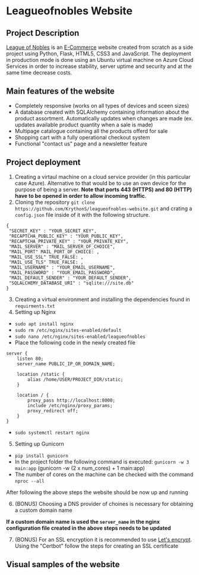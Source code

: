 # Leagueofnobles Website

## Project Description
[League of Nobles](https://www.leagueofnobles.com/) is an [E-Commerce](https://en.wikipedia.org/wiki/E-commerce) website created from scratch as a side project using Python, Flask, HTML5, CSS3 and JavaScript. The deployment in production mode is done using an Ubuntu virtual machine on Azure Cloud Services in order to increase stability, server uptime and security and at the same time decrease costs.

## Main features of the website

- Completely responsive (works on all types of devices and sceen sizes)
- A database created with SQLAlchemy containing information about the product assortment. Automatically updates when changes are made (ex. updates available product quantity when a sale is made)
- Multipage catalogue containing all the products offerd for sale
- Shopping cart with a fully operational checkout system
- Functional "contact us" page and a newsletter feature

## Project deployment

1. Creating a virtaul machine on a cloud service provider (in this particular case Azure). Alternative to that would be to use an own device for the purpose of being a server. **Note that ports 443 (HTTPS) and 80 (HTTP) have to be opened in order to allow incoming traffic**.
2. Cloning the repository `git clone https://github.com/KrythonS/leagueofnobles-website.git` and crating a `config.json` file inside of it with the following structure.

```
{
 "SECRET_KEY" : "YOUR_SECRET_KEY",
 "RECAPTCHA_PUBLIC_KEY" : "YOUR_PUBLIC_KEY",
 "RECAPTCHA_PRIVATE_KEY" : "YOUR_PRIVATE_KEY",
 "MAIL_SERVER" : "MAIL_SERVER_OF_CHOICE",
 "MAIL_PORT" MAIL_PORT_OF_CHOICE: ,
 "MAIL_USE_SSL" TRUE_FALSE: ,
 "MAIL_USE_TLS" TRUE_FALSE: ,
 "MAIL_USERNAME" : "YOUR_EMAIL_USERNAME",
 "MAIL_PASSWORD" : "YOUR_EMAIL_PASSWORD",
 "MAIL_DEFAULT_SENDER" : "YOUR_DEFAULT_SENDER",
 "SQLALCHEMY_DATABASE_URI" : "sqlite:///site.db"
}
```

3. Creating a virtual environment and installing the dependencies found in `requirments.txt`
4. Setting up Nginx
  - `sudo apt install nginx`
  - `sudo rm /etc/nginx/sites-enabled/default`
  - `sudo nano /etc/nginx/sites-enabled/leagueofnobles`
  - Place the following code in the newly created file

```
server {
    listen 80;
    server_name PUBLIC_IP_OR_DOMAIN_NAME;

    location /static {
        alias /home/USER/PROJECT_DIR/static;
    }

    location / {
        proxy_pass http://localhost:8000;
        include /etc/nginx/proxy_params;
        proxy_redirect off;
    }
}
```
  - `sudo systemctl restart nginx`

5. Setting up Gunicorn
  - `pip install gunicorn`
  - In the project folder the following command is executed: `gunicorn -w 3 main:app` (gunicorn -w (2 x num_cores) + 1 main:app)
  - The number of cores on the machine can be checked with the command `nproc --all`

After following the above steps the website should be now up and running

6. (BONUS) Choosing a DNS provider of choines is necessary for obtaining a custom domain name

**If a custom domain name is used the `server_name` in the nginx configuration file created in the above steps needs to be updated**

7. (BONUS) For an SSL encryption it is recommended to use [Let's encrypt](https://letsencrypt.org/). Using the "Certbot" follow the steps for creating an SSL certificate

## Visual samples of the website
